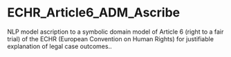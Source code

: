# ECHR_Article6_ADM_Ascribe
NLP model ascription to a symbolic domain model of Article 6 (right to a fair trial) of the ECHR (European Convention on Human Rights) for justifiable explanation of legal case outcomes..
